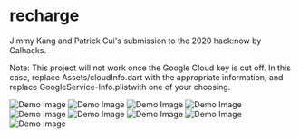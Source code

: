 # recharge

Jimmy Kang and Patrick Cui's submission to the 2020 hack:now by Calhacks.

Note: This project will not work once the Google Cloud key is cut off. In this case, replace Assets/cloudInfo.dart with the appropriate information, and replace GoogleService-Info.plistwith one of your choosing.

![Demo Image](https://github.com/jjimmykang/Recharge/raw/master/demo_images/IMG_1221.PNG)
![Demo Image](https://github.com/jjimmykang/Recharge/raw/master/demo_images/IMG_1222.PNG)
![Demo Image](https://github.com/jjimmykang/Recharge/raw/master/demo_images/IMG_1223.PNG)
![Demo Image](https://github.com/jjimmykang/Recharge/raw/master/demo_images/IMG_1224.PNG)
![Demo Image](https://github.com/jjimmykang/Recharge/raw/master/demo_images/IMG_1225.PNG)
![Demo Image](https://github.com/jjimmykang/Recharge/raw/master/demo_images/IMG_1226.PNG)
![Demo Image](https://github.com/jjimmykang/Recharge/raw/master/demo_images/IMG_1227.PNG)
![Demo Image](https://github.com/jjimmykang/Recharge/raw/master/demo_images/IMG_1228.PNG)
![Demo Image](https://github.com/jjimmykang/Recharge/raw/master/demo_images/IMG_1229.PNG)
